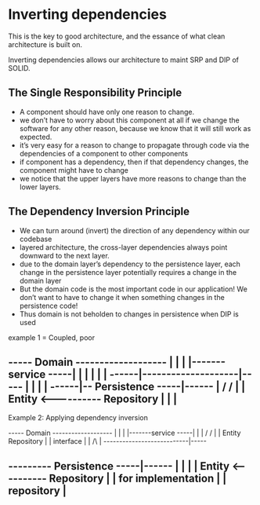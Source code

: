 # Inverting dependencies

This is the key to good architecture, and the essance of what clean architecture is built on.

Inverting dependencies allows our architecture to maint SRP and DIP of SOLID.

## The Single Responsibility Principle

- A component should have only one reason to change.
- we don’t have to worry about this component at all if we change the software for any other reason, because we know that it will still work as expected.
- it’s very easy for a reason to change to propagate through code via the dependencies of a component to other components
- if component has a dependency, then if that dependency changes, the component might have to change
- we notice that the upper layers have more reasons to change than the lower layers.

## The Dependency Inversion Principle

- We can turn around (invert) the direction of any dependency within our codebase
-  layered architecture, the cross-layer dependencies always point downward to the next layer.
- due to the domain layer’s dependency to the persistence layer, each change in the persistence layer potentially requires a change in the domain layer
- But the domain code is the most important code in our application! We don’t want to have to change it when something changes in the persistence code!
- Thus domain is not beholden to changes in persistence when DIP is used

example 1 = Coupled, poor

----- Domain -------------------
|                               |
|     |-------service -----|    |
|     |                    |    |
------|--------------------|-----
      |                    |
      |                    |
------|-- Persistence -----|------
|     \/                    \/    |
|   Entity <---------- Repository |
|                                 |
-----------------------------------

Example 2: Applying dependency inversion

----- Domain -------------------
|                               |
|     |-------service -----|    |
|     \/                   \/   |
|    Entity          Repository |
|                    interface  |
|                          /\   |
---------------------------|-----

--------- Persistence -----|------
|                          |      |
|   Entity <---------- Repository |
|   for            implementation |
|   repository                    |
-----------------------------------
